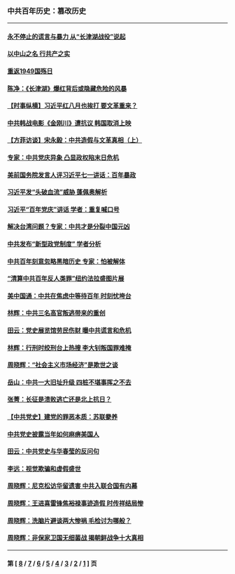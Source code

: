 ### 中共百年历史：篡改历史
---
#### [永不停止的谎言与暴力 从“长津湖战役”说起](../../pages/nf1176115/n13494094.md?04250430) 
#### [以中山之名 行共产之实](../../pages/nf1176115/n13346437.md?04250430) 
#### [重返1949国殇日](../../pages/nf1176115/n13346372.md?04250430) 
#### [陈净：《长津湖》爆红背后或隐藏危险的风暴](../../pages/nf1176115/n13314364.md?04250430) 
#### [【时事纵横】习近平红八月也挨打 要文革重来？](../../pages/nf1176115/n13231393.md?04250430) 
#### [中共韩战电影《金刚川》遭抗议 韩国取消上映](../../pages/nf1176115/n13219114.md?04250430) 
#### [【方菲访谈】宋永毅：中共造假与文革真相（上）](../../pages/nf1176115/n13200760.md?04250430) 
#### [专家：中共党庆异象 凸显政权陷末日危机](../../pages/nf1176115/n13067084.md?04250430) 
#### [美前国务院发言人评习近平七一讲话：百年暴政](../../pages/nf1176115/n13066986.md?04250430) 
#### [习近平发“头破血流”威胁 蓬佩奥解析](../../pages/nf1176115/n13063604.md?04250430) 
#### [习近平“百年党庆”讲话 学者：重复喊口号](../../pages/nf1176115/n13061411.md?04250430) 
#### [解决台湾问题？专家：中共才是分裂中国元凶](../../pages/nf1176115/n13060811.md?04250430) 
#### [中共发布“新型政党制度” 学者分析](../../pages/nf1176115/n13056354.md?04250430) 
#### [中共百年刻意忽略黑暗历史 专家：怕被解体](../../pages/nf1176115/n13056056.md?04250430) 
#### [“清算中共百年反人类罪”纽约法拉盛图片展](../../pages/nf1176115/n13052220.md?04250430) 
#### [美中国通：中共在焦虑中等待百年 时刻忧垮台](../../pages/nf1176115/n13048820.md?04250430) 
#### [林辉：中共三名高官叛逃带来的重创](../../pages/nf1176115/n13035206.md?04250430) 
#### [田云：党史展览馆劳民伤财 曝中共谎言和危机](../../pages/nf1176115/n13033900.md?04250430) 
#### [林辉：行刑时绞刑台上热搜 李大钊叛国罪难掩](../../pages/nf1176115/n13031965.md?04250430) 
#### [周晓辉：“社会主义市场经济”是欺世之谈](../../pages/nf1176115/n13024090.md?04250430) 
#### [岳山：中共一大旧址升级 四桩不堪事挥之不去](../../pages/nf1176115/n13021697.md?04250430) 
#### [张菁：长征是溃败逃亡还是北上抗日？](../../pages/nf1176115/n13020585.md?04250430) 
#### [【中共党史】建党的罪恶本质：苏联豢养](../../pages/nf1176115/n13011888.md?04250430) 
#### [中共党史披露当年如何麻痹美国人](../../pages/nf1176115/n12966400.md?04250430) 
#### [田云：中共党史与华春莹的反问句](../../pages/nf1176115/n12765178.md?04250430) 
#### [李远：视觉欺骗和虚假盛世](../../pages/nf1176115/n12993376.md?04250430) 
#### [周晓辉：尼克松访华留遗害 中共入联合国有内幕](../../pages/nf1176115/n12991422.md?04250430) 
#### [周晓辉：王进喜雷锋焦裕禄事迹造假 时传祥结局惨](../../pages/nf1176115/n12985497.md?04250430) 
#### [周晓辉：洗脑片避谈两大惨祸 毛检讨为哪般？](../../pages/nf1176115/n12971285.md?04250430) 
#### [周晓辉：非保家卫国无细菌战 揭朝鲜战争十大真相](../../pages/nf1176115/n12954161.md?04250430) 

---
#### 第 [ [8](./8.md?04250430) / [7](./7.md?04250430) / [6](./6.md?04250430) / [5](./5.md?04250430) / [4](./4.md?04250430) / [3](./3.md?04250430) / [2](./2.md?04250430) / [1](./1.md?04250430) ] 页

